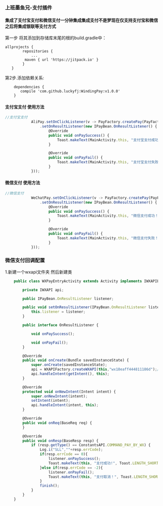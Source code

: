 ### 上班墨鱼兄-支付插件

#### 集成了支付宝支付和微信支付一分钟集成集成支付不是梦现在仅支持支付宝和微信之后将集成银联等支付方式



第一步 将其添加到存储库末尾的根的build.gradle中：


    allprojects {
    		repositories {
    			...
   			 maven { url 'https://jitpack.io' }
    		}
	   }
第2步.添加依赖关系:

		dependencies {
		   compile 'com.github.luckyfj:WindingPay:v1.0.0'
		}

#### 支付宝支付 使用方法
```javascript
//支付宝支付
			AliPay.setOnClickListener(v -> PayFactory.createPay(PayFactory.ALPAY,this,“支付宝订单码”)
				.setOnResultListener(new IPayBean.OnResultListener() {
					@Override
					public void onPaySuccess() {
						Toast.makeText(MainActivity.this, "支付宝支付成功！", Toast.LENGTH_SHORT).show();
					}

					@Override
					public void onPayFail() {
						Toast.makeText(MainActivity.this, "支付宝支付失败！", Toast.LENGTH_SHORT).show();
					}
			}));
```

#### 微信支付 使用方法
```javascript
//微信支付
			WeChatPay.setOnClickListener(v -> PayFactory.createPay(PayFactory.WXPAY, MainActivity.this,WechatPayData)
				.setOnResultListener(new IPayBean.OnResultListener() {
					@Override
					public void onPaySuccess() {
						Toast.makeText(MainActivity.this, "微信支付成功！", Toast.LENGTH_SHORT).show();
					}

					@Override
					public void onPayFail() {
						Toast.makeText(MainActivity.this, "微信支付失败！", Toast.LENGTH_SHORT).show();
					}
			}));
```

### 微信支付回调配置
1.新建一个wxapi文件夹 然后新建类
```javascript
	public class WXPayEntryActivity extends Activity implements IWXAPIEventHandler {

		private IWXAPI api;

		public IPayBean.OnResultListener listener;

		public void setOnResultListener(IPayBean.OnResultListener listener) {
			this.listener = listener;
		}

		public interface OnResultListener {

			void onPaySuccess();

			void onPayFail();
		}

		@Override
		public void onCreate(Bundle savedInstanceState) {
			super.onCreate(savedInstanceState);
			api = WXAPIFactory.createWXAPI(this,"wx18eaff444811186d");//填写微信的APPKey
			api.handleIntent(getIntent(), this);
		}

		@Override
		protected void onNewIntent(Intent intent) {
			super.onNewIntent(intent);
			setIntent(intent);
			api.handleIntent(intent, this);
		}

		@Override
		public void onReq(BaseReq req) {
		}

		@Override
		public void onResp(BaseResp resp) {
			if (resp.getType() == ConstantsAPI.COMMAND_PAY_BY_WX) {
				Log.i("SLL",""+resp.errCode);
				if(resp.errCode == 0){
					listener.onPaySuccess();
					Toast.makeText(this, "支付成功!", Toast.LENGTH_SHORT).show();
				}else if(resp.errCode == -2){
					listener.onPayFail();
					Toast.makeText(this, "支付取消！", Toast.LENGTH_SHORT).show();
				}
				finish();
			}
		}
	}
```
